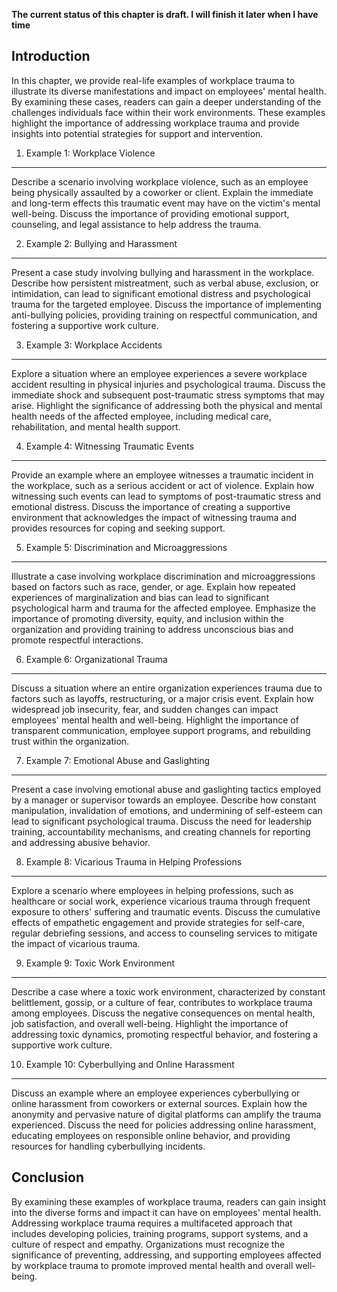 **The current status of this chapter is draft. I will finish it later when I have time**

Introduction
------------

In this chapter, we provide real-life examples of workplace trauma to illustrate its diverse manifestations and impact on employees' mental health. By examining these cases, readers can gain a deeper understanding of the challenges individuals face within their work environments. These examples highlight the importance of addressing workplace trauma and provide insights into potential strategies for support and intervention.

1. Example 1: Workplace Violence
--------------------------------

Describe a scenario involving workplace violence, such as an employee being physically assaulted by a coworker or client. Explain the immediate and long-term effects this traumatic event may have on the victim's mental well-being. Discuss the importance of providing emotional support, counseling, and legal assistance to help address the trauma.

2. Example 2: Bullying and Harassment
-------------------------------------

Present a case study involving bullying and harassment in the workplace. Describe how persistent mistreatment, such as verbal abuse, exclusion, or intimidation, can lead to significant emotional distress and psychological trauma for the targeted employee. Discuss the importance of implementing anti-bullying policies, providing training on respectful communication, and fostering a supportive work culture.

3. Example 3: Workplace Accidents
---------------------------------

Explore a situation where an employee experiences a severe workplace accident resulting in physical injuries and psychological trauma. Discuss the immediate shock and subsequent post-traumatic stress symptoms that may arise. Highlight the significance of addressing both the physical and mental health needs of the affected employee, including medical care, rehabilitation, and mental health support.

4. Example 4: Witnessing Traumatic Events
-----------------------------------------

Provide an example where an employee witnesses a traumatic incident in the workplace, such as a serious accident or act of violence. Explain how witnessing such events can lead to symptoms of post-traumatic stress and emotional distress. Discuss the importance of creating a supportive environment that acknowledges the impact of witnessing trauma and provides resources for coping and seeking support.

5. Example 5: Discrimination and Microaggressions
-------------------------------------------------

Illustrate a case involving workplace discrimination and microaggressions based on factors such as race, gender, or age. Explain how repeated experiences of marginalization and bias can lead to significant psychological harm and trauma for the affected employee. Emphasize the importance of promoting diversity, equity, and inclusion within the organization and providing training to address unconscious bias and promote respectful interactions.

6. Example 6: Organizational Trauma
-----------------------------------

Discuss a situation where an entire organization experiences trauma due to factors such as layoffs, restructuring, or a major crisis event. Explain how widespread job insecurity, fear, and sudden changes can impact employees' mental health and well-being. Highlight the importance of transparent communication, employee support programs, and rebuilding trust within the organization.

7. Example 7: Emotional Abuse and Gaslighting
---------------------------------------------

Present a case involving emotional abuse and gaslighting tactics employed by a manager or supervisor towards an employee. Describe how constant manipulation, invalidation of emotions, and undermining of self-esteem can lead to significant psychological trauma. Discuss the need for leadership training, accountability mechanisms, and creating channels for reporting and addressing abusive behavior.

8. Example 8: Vicarious Trauma in Helping Professions
-----------------------------------------------------

Explore a scenario where employees in helping professions, such as healthcare or social work, experience vicarious trauma through frequent exposure to others' suffering and traumatic events. Discuss the cumulative effects of empathetic engagement and provide strategies for self-care, regular debriefing sessions, and access to counseling services to mitigate the impact of vicarious trauma.

9. Example 9: Toxic Work Environment
------------------------------------

Describe a case where a toxic work environment, characterized by constant belittlement, gossip, or a culture of fear, contributes to workplace trauma among employees. Discuss the negative consequences on mental health, job satisfaction, and overall well-being. Highlight the importance of addressing toxic dynamics, promoting respectful behavior, and fostering a supportive work culture.

10. Example 10: Cyberbullying and Online Harassment
---------------------------------------------------

Discuss an example where an employee experiences cyberbullying or online harassment from coworkers or external sources. Explain how the anonymity and pervasive nature of digital platforms can amplify the trauma experienced. Discuss the need for policies addressing online harassment, educating employees on responsible online behavior, and providing resources for handling cyberbullying incidents.

Conclusion
----------

By examining these examples of workplace trauma, readers can gain insight into the diverse forms and impact it can have on employees' mental health. Addressing workplace trauma requires a multifaceted approach that includes developing policies, training programs, support systems, and a culture of respect and empathy. Organizations must recognize the significance of preventing, addressing, and supporting employees affected by workplace trauma to promote improved mental health and overall well-being.
